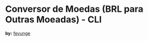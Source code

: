 # Conversor de Moedas (BRL para Outras Moeadas) - CLI

**by:** [fevunge](https://github.com/fevunge)
